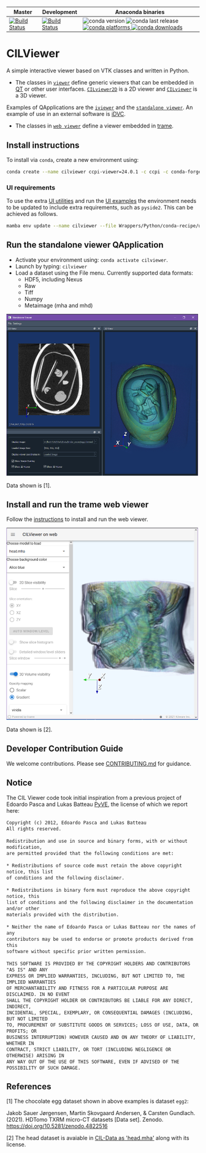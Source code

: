 | Master | Development | Anaconda binaries |
|--------|-------------|-------------------|
| [![Build Status](https://anvil.softeng-support.ac.uk/jenkins/buildStatus/icon?job=CILsingle/CCPi-Viewer)](https://anvil.softeng-support.ac.uk/jenkins/job/CILsingle/job/CCPi-Viewer/) | [![Build Status](https://anvil.softeng-support.ac.uk/jenkins/buildStatus/icon?job=CILsingle/CCPi-Viewer-dev)](https://anvil.softeng-support.ac.uk/jenkins/job/CILsingle/job/CCPi-Viewer-dev/) |![conda version](https://anaconda.org/ccpi/ccpi-viewer/badges/version.svg) ![conda last release](https://anaconda.org/ccpi/ccpi-viewer/badges/latest_release_date.svg) [![conda platforms](https://anaconda.org/ccpi/ccpi-viewer/badges/platforms.svg) ![conda downloads](https://anaconda.org/ccpi/ccpi-viewer/badges/downloads.svg)](https://anaconda.org/ccpi/ccpi-viewer) |

# CILViewer
A simple interactive viewer based on VTK classes and written in Python.
- The classes in [`viewer`](Wrappers/Python/ccpi/viewer/) define generic viewers that can be embedded in [QT](https://www.qt.io/) or other user interfaces. [`CILviewer2D`](Wrappers/Python/ccpi/viewer/CILViewer2D) is a 2D viewer and [`CILviewer`](Wrappers/Python/ccpi/viewer/CILViewer) is a 3D viewer. 

Examples of QApplications are the [`iviewer`](Wrappers/Python/ccpi/viewer/iviewer) and the [`standalone viewer`](Wrappers/Python/ccpi/viewer/standalone_viewer). An example of use in an external software is [iDVC](https://github.com/TomographicImaging/iDVC).

- The classes in [`web viewer`](Wrappers/Python/ccpi/web_viewer/) define a viewer embedded in [trame](https://kitware.github.io/trame/).


## Install instructions
To install via `conda`, create a new environment using:

```bash
conda create --name cilviewer ccpi-viewer=24.0.1 -c ccpi -c conda-forge
```
### UI requirements
To use the extra [UI utilities](Wrappers/Python/ccpi/viewer/ui) and run the [UI examples](Wrappers/Python/examples/ui_examples) the environment needs to be updated to include extra requirements, such as `pyside2`. This can be achieved as follows.
```sh
mamba env update --name cilviewer --file Wrappers/Python/conda-recipe/ui_env.yml
```

## Run the standalone viewer QApplication

- Activate your environment using: ``conda activate cilviewer``.
- Launch by typing: `cilviewer`
- Load a dataset using the File menu. Currently supported data formats:
  - HDF5, including Nexus
  - Raw
  - Tiff
  - Numpy
  - Metaimage (mha and mhd)

<img src="Documentation/readme-images/StandaloneViewerEgg.PNG" alt="Your image title" width="500"/>

Data shown is [1].

## Install and run the trame web viewer
Follow the [instructions](https://github.com/vais-ral/CILViewer/tree/master/Wrappers/Python/ccpi/web_viewer) to install and run the web viewer.

<img src="Documentation/readme-images/WebCILViewer3D.PNG" alt="Your image title" width="500"/>

Data shown is [2].

## Developer Contribution Guide
We welcome contributions. Please see [CONTRIBUTING.md](./CONTRIBUTING.md) for guidance.

## Notice
The CIL Viewer code took initial inspiration from a previous project of Edoardo Pasca and Lukas Batteau [PyVE](https://sourceforge.net/p/pyve/code/ci/master/tree/PyVE/), the license of which we report here:

```
Copyright (c) 2012, Edoardo Pasca and Lukas Batteau
All rights reserved.

Redistribution and use in source and binary forms, with or without modification, 
are permitted provided that the following conditions are met:

* Redistributions of source code must retain the above copyright notice, this list
of conditions and the following disclaimer.

* Redistributions in binary form must reproduce the above copyright notice, this 
list of conditions and the following disclaimer in the documentation and/or other
materials provided with the distribution.

* Neither the name of Edoardo Pasca or Lukas Batteau nor the names of any 
contributors may be used to endorse or promote products derived from this 
software without specific prior written permission.

THIS SOFTWARE IS PROVIDED BY THE COPYRIGHT HOLDERS AND CONTRIBUTORS "AS IS" AND ANY
EXPRESS OR IMPLIED WARRANTIES, INCLUDING, BUT NOT LIMITED TO, THE IMPLIED WARRANTIES
OF MERCHANTABILITY AND FITNESS FOR A PARTICULAR PURPOSE ARE DISCLAIMED. IN NO EVENT 
SHALL THE COPYRIGHT HOLDER OR CONTRIBUTORS BE LIABLE FOR ANY DIRECT, INDIRECT, 
INCIDENTAL, SPECIAL, EXEMPLARY, OR CONSEQUENTIAL DAMAGES (INCLUDING, BUT NOT LIMITED 
TO, PROCUREMENT OF SUBSTITUTE GOODS OR SERVICES; LOSS OF USE, DATA, OR PROFITS; OR 
BUSINESS INTERRUPTION) HOWEVER CAUSED AND ON ANY THEORY OF LIABILITY, WHETHER IN 
CONTRACT, STRICT LIABILITY, OR TORT (INCLUDING NEGLIGENCE OR OTHERWISE) ARISING IN
ANY WAY OUT OF THE USE OF THIS SOFTWARE, EVEN IF ADVISED OF THE POSSIBILITY OF SUCH DAMAGE.
```

## References
[1] The chocolate egg dataset shown in above examples is dataset `egg2`:

Jakob Sauer Jørgensen, Martin Skovgaard Andersen, & Carsten Gundlach. (2021). HDTomo TXRM micro-CT datasets [Data set]. Zenodo. https://doi.org/10.5281/zenodo.4822516

[2] The head dataset is avaiable in [CIL-Data as 'head.mha'](https://github.com/TomographicImaging/CIL-Data) along with its license.

